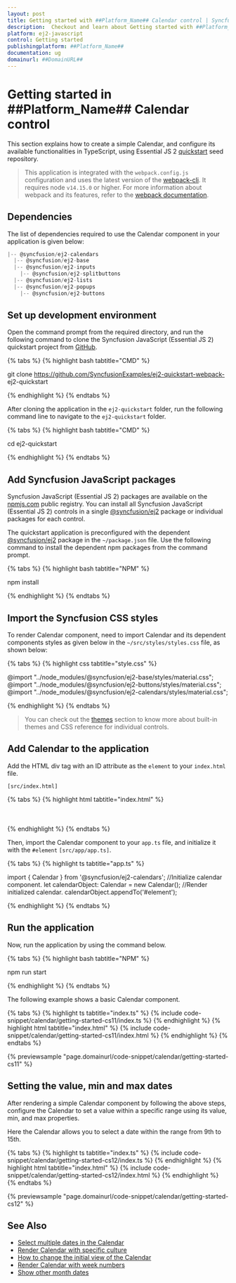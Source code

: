 ```yaml
---
layout: post
title: Getting started with ##Platform_Name## Calendar control | Syncfusion
description:  Checkout and learn about Getting started with ##Platform_Name## Calendar control of Syncfusion Essential JS 2 and more details.
platform: ej2-javascript
control: Getting started 
publishingplatform: ##Platform_Name##
documentation: ug
domainurl: ##DomainURL##
---
```


# Getting started in ##Platform_Name## Calendar control

This section explains how to create a simple Calendar, and configure its available functionalities in TypeScript, using Essential JS 2 [quickstart](https://github.com/SyncfusionExamples/ej2-quickstart-webpack-) seed repository.

> This application is integrated with the `webpack.config.js` configuration and uses the latest version of the [webpack-cli](https://webpack.js.org/api/cli/#commands). It requires node `v14.15.0` or higher. For more information about webpack and its features, refer to the [webpack documentation](https://webpack.js.org/guides/getting-started/).

## Dependencies

The list of dependencies required to use the Calendar component in your application is given below:

```javascript
|-- @syncfusion/ej2-calendars
  |-- @syncfusion/ej2-base
  |-- @syncfusion/ej2-inputs
    |-- @syncfusion/ej2-splitbuttons
  |-- @syncfusion/ej2-lists
  |-- @syncfusion/ej2-popups
    |-- @syncfusion/ej2-buttons
```

## Set up development environment

Open the command prompt from the required directory, and run the following command to clone the Syncfusion JavaScript (Essential JS 2) quickstart project from [GitHub](https://github.com/SyncfusionExamples/ej2-quickstart-webpack-).

{% tabs %}
{% highlight bash tabtitle="CMD" %}

git clone https://github.com/SyncfusionExamples/ej2-quickstart-webpack- ej2-quickstart

{% endhighlight %}
{% endtabs %}

After cloning the application in the `ej2-quickstart` folder, run the following command line to navigate to the `ej2-quickstart` folder.

{% tabs %}
{% highlight bash tabtitle="CMD" %}

cd ej2-quickstart

{% endhighlight %}
{% endtabs %}

## Add Syncfusion JavaScript packages

Syncfusion JavaScript (Essential JS 2) packages are available on the [npmjs.com](https://www.npmjs.com/~syncfusionorg) public registry. You can install all Syncfusion JavaScript (Essential JS 2) controls in a single [@syncfusion/ej2](https://www.npmjs.com/package/@syncfusion/ej2) package or individual packages for each control.

The quickstart application is preconfigured with the dependent [@syncfusion/ej2](https://www.npmjs.com/package/@syncfusion/ej2) package in the `~/package.json` file. Use the following command to install the dependent npm packages from the command prompt.

{% tabs %}
{% highlight bash tabtitle="NPM" %}

npm install

{% endhighlight %}
{% endtabs %}

## Import the Syncfusion CSS styles

To render Calendar component, need to import Calendar and its dependent components styles as given below in the `~/src/styles/styles.css` file, as shown below: 

{% tabs %}
{% highlight css tabtitle="style.css" %}

@import "../node_modules/@syncfusion/ej2-base/styles/material.css";
@import "../node_modules/@syncfusion/ej2-buttons/styles/material.css";
@import "../node_modules/@syncfusion/ej2-calendars/styles/material.css";

{% endhighlight %}
{% endtabs %}

> You can check out the [themes](https://ej2.syncfusion.com/documentation/appearance/theme/) section to know more about built-in themes and CSS reference for individual controls.

## Add Calendar to the application

Add the HTML div tag with an ID attribute as the `element` to your `index.html` file.

`[src/index.html]`

{% tabs %}
{% highlight html tabtitle="index.html" %}

<!DOCTYPE html>
<html lang="en">

<head>
    <title>Essential JS 2 Calendar component</title>
    <meta charset="utf-8" />
    <meta name="viewport" content="width=device-width, initial-scale=1.0, user-scalable=no" />
    <meta name="description" content="Essential JS 2" />
    <meta name="author" content="Syncfusion" />
    <link rel="shortcut icon" href="resources/favicon.ico" />
    <link href="https://maxcdn.bootstrapcdn.com/bootstrap/3.3.7/css/bootstrap.min.css" rel="stylesheet" />
</head>

<body>
    <div style="margin: 50px;">
        <!--Element which is going to render the Calendar-->
        <div id="element"></div>
    </div>

</body>

</html>

{% endhighlight %}
{% endtabs %}

Then, import the Calendar component to your `app.ts` file, and initialize it with the `#element`
`[src/app/app.ts]`.

{% tabs %}
{% highlight ts tabtitle="app.ts" %}

import { Calendar } from '@syncfusion/ej2-calendars';
//Initialize calendar component.
let calendarObject: Calendar = new Calendar();
//Render initialized calendar.
calendarObject.appendTo('#element');

{% endhighlight %}
{% endtabs %}

## Run the application

Now, run the application by using the command below.

{% tabs %}
{% highlight bash tabtitle="NPM" %}

npm run start

{% endhighlight %}
{% endtabs %}

The following example shows a basic Calendar component.

{% tabs %}
{% highlight ts tabtitle="index.ts" %}
{% include code-snippet/calendar/getting-started-cs11/index.ts %}
{% endhighlight %}
{% highlight html tabtitle="index.html" %}
{% include code-snippet/calendar/getting-started-cs11/index.html %}
{% endhighlight %}
{% endtabs %}
          
{% previewsample "page.domainurl/code-snippet/calendar/getting-started-cs11" %}

## Setting the value, min and max dates

After rendering a simple Calendar component by following the above steps, configure the Calendar to set a value within a specific range using its value, min, and max properties.

Here the Calendar allows you to select a date within the range from 9th to 15th.

{% tabs %}
{% highlight ts tabtitle="index.ts" %}
{% include code-snippet/calendar/getting-started-cs12/index.ts %}
{% endhighlight %}
{% highlight html tabtitle="index.html" %}
{% include code-snippet/calendar/getting-started-cs12/index.html %}
{% endhighlight %}
{% endtabs %}
          
{% previewsample "page.domainurl/code-snippet/calendar/getting-started-cs12" %}

## See Also

* [Select multiple dates in the Calendar](./multi-select)
* [Render Calendar with specific culture](./globalization)
* [How to change the initial view of the Calendar](./calendar-views)
* [Render Calendar with week numbers](./how-to/render-the-calendar-with-week-numbers)
* [Show other month dates](./how-to/show-dates-of-other-months)
